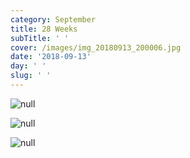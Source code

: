 ```yaml
---
category: September
title: 28 Weeks
subTitle: ' '
cover: /images/img_20180913_200006.jpg
date: '2018-09-13'
day: ' '
slug: ' '
---
```

![null](/images/mvimg_20180913_120539.jpg)

![null](/images/img_20180913_200006.jpg)

![null](/images/img_20180913_144752.jpg)
